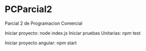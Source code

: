 # PCParcial2
Parcial 2 de Programacion Comercial

Iniciar proyecto: node index.js
Iniciar pruebas Unitarias: npm test

Iniciar proyecto angular: npm start
